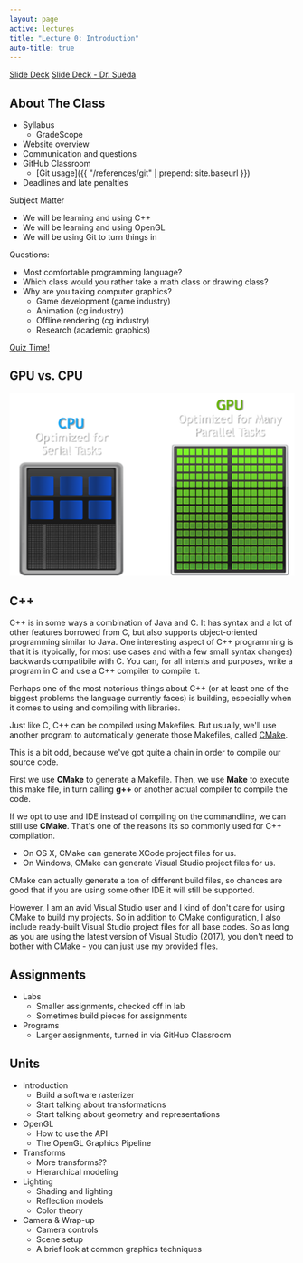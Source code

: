 ```yaml
---
layout: page
active: lectures
title: "Lecture 0: Introduction"
auto-title: true
---
```



<a href="https://docs.google.com/presentation/d/1D_htUiKc0UhsAPWfNC6GqLFaIGWDT9Q0uGryFbODB9s/edit?usp=sharing" class="btn btn-info">Slide Deck</a>
<a href="https://docs.google.com/presentation/d/1-M4FVo_CUWjC2PGK8w-ykNfbrTZ7kw8ux8bAO1AVE44/edit?usp=sharing" class="btn btn-info">Slide Deck - Dr. Sueda</a>


## About The Class

- Syllabus
  - GradeScope
- Website overview
- Communication and questions
- GitHub Classroom
  - [Git usage]({{ "/references/git" | prepend: site.baseurl }})
- Deadlines and late penalties

Subject Matter

- We will be learning and using C++
- We will be learning and using OpenGL
- We will be using Git to turn things in

Questions:

- Most comfortable programming language?
- Which class would you rather take a math class or drawing class?
- Why are you taking computer graphics?
  - Game development (game industry)
  - Animation (cg industry)
  - Offline rendering (cg industry)
  - Research (academic graphics)

[Quiz Time!](http://area.autodesk.com/fakeorfoto/)



## GPU vs. CPU

<img src="00-figure-cpu-vs-gpu.png" alt="cpu vs gpu" class="img-thumbnail" />



## C++

C++ is in some ways a combination of Java and C.
It has syntax and a lot of other features borrowed from C, but also supports object-oriented programming similar to Java.
One interesting aspect of C++ programming is that it is (typically, for most use cases and with a few small syntax changes) backwards compatibile with C.
You can, for all intents and purposes, write a program in C and use a C++ compiler to compile it.

Perhaps one of the most notorious things about C++ (or at least one of the biggest problems the language currently faces) is building,
especially when it comes to using and compiling with libraries.

Just like C, C++ can be compiled using Makefiles.
But usually, we'll use another program to automatically generate those Makefiles, called [CMake](https://cmake.org/).

This is a bit odd, because we've got quite a chain in order to compile our source code.

First we use **CMake** to generate a Makefile.
Then, we use **Make** to execute this make file, in turn calling **g++** or another actual compiler to compile the code.

If we opt to use and IDE instead of compiling on the commandline, we can still use **CMake**.
That's one of the reasons its so commonly used for C++ compilation.

* On OS X, CMake can generate XCode project files for us.
* On Windows, CMake can generate Visual Studio project files for us.

CMake can actually generate a ton of different build files,
so chances are good that if you are using some other IDE it will still be supported.

However, I am an avid Visual Studio user and I kind of don't care for using CMake to build my projects.
So in addition to CMake configuration, I also include ready-built Visual Studio project files for all base codes.
So as long as you are using the latest version of Visual Studio (2017), you don't need to bother with CMake - you can just use my provided files.



## Assignments

- Labs
  - Smaller assignments, checked off in lab
  - Sometimes build pieces for assignments
- Programs
  - Larger assignments, turned in via GitHub Classroom



## Units

- Introduction
  - Build a software rasterizer
  - Start talking about transformations
  - Start talking about geometry and representations
- OpenGL
  - How to use the API
  - The OpenGL Graphics Pipeline
- Transforms
  - More transforms??
  - Hierarchical modeling
- Lighting
  - Shading and lighting
  - Reflection models
  - Color theory
- Camera & Wrap-up
  - Camera controls
  - Scene setup
  - A brief look at common graphics techniques

